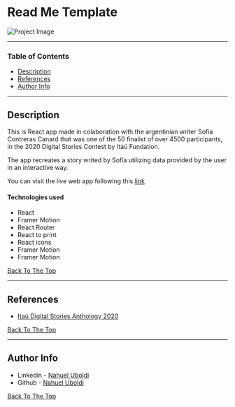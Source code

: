 # Read Me Template

![Project Image](https://sofiacanard.com/recursos/detras-del-armario.png)

---

### Table of Contents

- [Description](#description)
- [References](#references)
- [Author Info](#author-info)

---

## Description

This is React app made in colaboration with the argentinian writer Sofía Contreras Canard that was one of the 50 finalist of over 4500 participants, in the 2020 Digital Stories Contest by Itaú Fundation.

The app recreates a story writed by Sofía utilizing data provided by the user in an interactive way.

You can visit the live web app following this [link](https://sofiacanard.com/cuentodigital/)

#### Technologies used

- React
- Framer Motion
- React Router
- React to print
- React icons
- Framer Motion
- Framer Motion

[Back To The Top](#read-me-template)

---

## References

- [Itaú Digital Stories Anthology 2020](https://antologiasitau.org/cuento-regional/detras-del-armario/)

[Back To The Top](#read-me-template)

---

## Author Info

- Linkedin - [Nahuel Uboldi](https://www.linkedin.com/in/nahuel-uboldi-15845ba6/)
- Github - [Nahuel Uboldi](https://github.com/NahuelUboldi)

[Back To The Top](#read-me-template)
